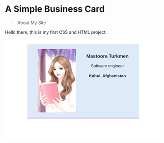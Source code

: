 # A Simple Business Card

> About My Site

Hello there, this is my first CSS and HTML project.

![screenshot](./images/screenshot.png)
